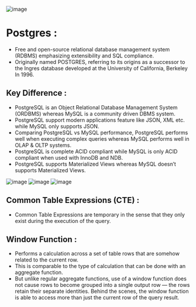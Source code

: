 ![image](https://user-images.githubusercontent.com/85165326/126124980-f052ff49-10b1-4bb0-b3d0-ab182dad4240.png)
# Postgres :

-  Free and open-source relational database management system (RDBMS) emphasizing extensibility and SQL compliance.
- Originally named POSTGRES, referring to its origins as a successor to the Ingres database developed at the University of California, Berkeley  In 1996.

 ## Key Difference :
 
 - PostgreSQL is an Object Relational Database Management System (ORDBMS) whereas MySQL is a community driven DBMS system.
 - PostgreSQL support modern applications feature like JSON, XML etc. while MySQL only supports JSON.
 - Comparing PostgreSQL vs MySQL performance, PostgreSQL performs well when executing complex queries whereas MySQL performs well in OLAP & OLTP systems.
 - PostgreSQL is complete ACID compliant while MySQL is only ACID compliant when used with InnoDB and NDB.
 - PostgreSQL supports Materialized Views whereas MySQL doesn’t supports Materialized Views.

![image](https://user-images.githubusercontent.com/85165326/126125408-b4722f1a-b655-4b3d-aa16-cb82b19cdc65.png)
![image](https://user-images.githubusercontent.com/85165326/126125661-8832b1fd-87e1-4a24-8289-19ae16efd860.png)
![image](https://user-images.githubusercontent.com/85165326/126125757-9e41cd1a-7f02-4ede-92e3-0342647ff391.png)

## Common Table Expressions (CTE) :

- Common Table Expressions are temporary in the sense that they only exist during the execution of the query.

## Window Function :

- Performs a calculation across a set of table rows that are somehow related to the current row. 
- This is comparable to the type of calculation that can be done with an aggregate function. 
- But unlike regular aggregate functions, use of a window function does not cause rows to become grouped into a single output row — the rows retain their separate identities. Behind the scenes, the window function is able to access more than just the current row of the query result.

